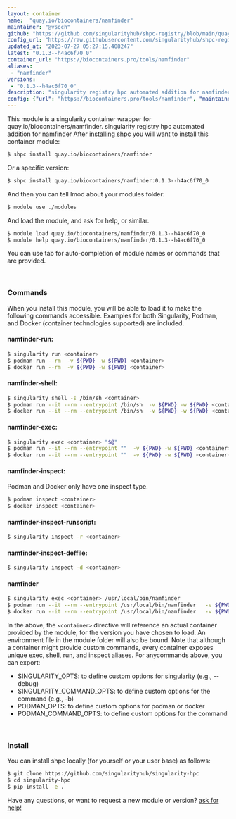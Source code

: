 ```yaml
---
layout: container
name:  "quay.io/biocontainers/namfinder"
maintainer: "@vsoch"
github: "https://github.com/singularityhub/shpc-registry/blob/main/quay.io/biocontainers/namfinder/container.yaml"
config_url: "https://raw.githubusercontent.com/singularityhub/shpc-registry/main/quay.io/biocontainers/namfinder/container.yaml"
updated_at: "2023-07-27 05:27:15.408247"
latest: "0.1.3--h4ac6f70_0"
container_url: "https://biocontainers.pro/tools/namfinder"
aliases:
 - "namfinder"
versions:
 - "0.1.3--h4ac6f70_0"
description: "singularity registry hpc automated addition for namfinder"
config: {"url": "https://biocontainers.pro/tools/namfinder", "maintainer": "@vsoch", "description": "singularity registry hpc automated addition for namfinder", "latest": {"0.1.3--h4ac6f70_0": "sha256:722923cbd6b5d4e78c547058f3260693c0d81bca32ac4034acacd2d9a05ee386"}, "tags": {"0.1.3--h4ac6f70_0": "sha256:722923cbd6b5d4e78c547058f3260693c0d81bca32ac4034acacd2d9a05ee386"}, "docker": "quay.io/biocontainers/namfinder", "aliases": {"namfinder": "/usr/local/bin/namfinder"}}
---
```


This module is a singularity container wrapper for quay.io/biocontainers/namfinder.
singularity registry hpc automated addition for namfinder
After [installing shpc](#install) you will want to install this container module:


```bash
$ shpc install quay.io/biocontainers/namfinder
```

Or a specific version:

```bash
$ shpc install quay.io/biocontainers/namfinder:0.1.3--h4ac6f70_0
```

And then you can tell lmod about your modules folder:

```bash
$ module use ./modules
```

And load the module, and ask for help, or similar.

```bash
$ module load quay.io/biocontainers/namfinder/0.1.3--h4ac6f70_0
$ module help quay.io/biocontainers/namfinder/0.1.3--h4ac6f70_0
```

You can use tab for auto-completion of module names or commands that are provided.

<br>

### Commands

When you install this module, you will be able to load it to make the following commands accessible.
Examples for both Singularity, Podman, and Docker (container technologies supported) are included.

#### namfinder-run:

```bash
$ singularity run <container>
$ podman run --rm  -v ${PWD} -w ${PWD} <container>
$ docker run --rm  -v ${PWD} -w ${PWD} <container>
```

#### namfinder-shell:

```bash
$ singularity shell -s /bin/sh <container>
$ podman run --it --rm --entrypoint /bin/sh  -v ${PWD} -w ${PWD} <container>
$ docker run --it --rm --entrypoint /bin/sh  -v ${PWD} -w ${PWD} <container>
```

#### namfinder-exec:

```bash
$ singularity exec <container> "$@"
$ podman run --it --rm --entrypoint ""  -v ${PWD} -w ${PWD} <container> "$@"
$ docker run --it --rm --entrypoint ""  -v ${PWD} -w ${PWD} <container> "$@"
```

#### namfinder-inspect:

Podman and Docker only have one inspect type.

```bash
$ podman inspect <container>
$ docker inspect <container>
```

#### namfinder-inspect-runscript:

```bash
$ singularity inspect -r <container>
```

#### namfinder-inspect-deffile:

```bash
$ singularity inspect -d <container>
```


#### namfinder

```bash
$ singularity exec <container> /usr/local/bin/namfinder
$ podman run --it --rm --entrypoint /usr/local/bin/namfinder   -v ${PWD} -w ${PWD} <container> -c " $@"
$ docker run --it --rm --entrypoint /usr/local/bin/namfinder   -v ${PWD} -w ${PWD} <container> -c " $@"
```



In the above, the `<container>` directive will reference an actual container provided
by the module, for the version you have chosen to load. An environment file in the
module folder will also be bound. Note that although a container
might provide custom commands, every container exposes unique exec, shell, run, and
inspect aliases. For anycommands above, you can export:

 - SINGULARITY_OPTS: to define custom options for singularity (e.g., --debug)
 - SINGULARITY_COMMAND_OPTS: to define custom options for the command (e.g., -b)
 - PODMAN_OPTS: to define custom options for podman or docker
 - PODMAN_COMMAND_OPTS: to define custom options for the command

<br>

### Install

You can install shpc locally (for yourself or your user base) as follows:

```bash
$ git clone https://github.com/singularityhub/singularity-hpc
$ cd singularity-hpc
$ pip install -e .
```

Have any questions, or want to request a new module or version? [ask for help!](https://github.com/singularityhub/singularity-hpc/issues)